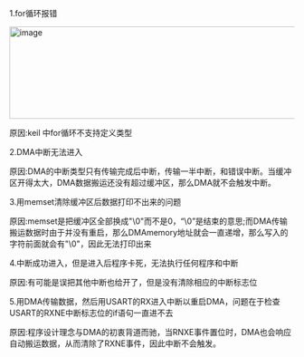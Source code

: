   1.for循环报错
  
  <img width="1124" height="163" alt="image" src="https://github.com/user-attachments/assets/a68da530-b046-44c5-86e8-53c4485e1f80" />

  原因:keil 中for循环不支持定义类型

  2.DMA中断无法进入

  原因:DMA的中断类型只有传输完成后中断，传输一半中断，和错误中断。当缓冲区开得太大，DMA数据搬运还没有超过缓冲区，那么DMA就不会触发中断。

  3.用memset清除缓冲区后数据打印不出来的问题

  原因:memset是把缓冲区全部换成"\0"而不是0，“\0”是结束的意思;而DMA传输搬运数据时由于并没有重启，那么DMAmemory地址就会一直递增，那么写入的字符前面就会有"\0"，因此无法打印出来

  4.中断成功进入，但是进入后程序卡死，无法执行任何程序和中断

  原因:有可能是误把其他中断也给开了，但是没有清除相应的中断标志位

  5.用DMA传输数据，然后用USART的RX进入中断以重启DMA，问题在于检查USART的RXNE中断标志位的if语句一直进不去

  原因:程序设计理念与DMA的初衷背道而驰，当RNXE事件置位时，DMA也会响应自动搬运数据，从而清除了RXNE事件，因此中断不会触发。
